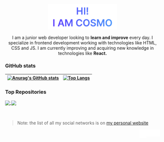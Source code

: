 <div align="center">
<a href="https://cosmoart.github.io/cosmoart/index.html">
  <img src="https://github.com/cosmoart/cosmoart/blob/main/assets/hero.png" alt="Hi!, i am cosmo" width="45%"/>
  </a>
  <p>I am a junior web developer looking to <strong>learn and improve</strong> every day. I specialize in frontend development working
with technologies like HTML, CSS and JS. I am currently improving and acquiring new knowledge in technologies like <strong>React.</strong></p>
</div>

### GitHub stats

| [![Anurag's GitHub stats](https://github-readme-stats.vercel.app/api?username=cosmoart&show_icons=true&theme=github_dark)](https://github.com/anuraghazra/github-readme-stats) | [![Top Langs](https://github-readme-stats.vercel.app/api/top-langs/?username=cosmoart&&show_icons=true&theme=github_dark&layout=compact)](https://github.com/anuraghazra/github-readme-stats) |
| ------------- | ------------- |

### Top Repositories

<a href="https://github.com/CosmoArt/four-card-feature-section-master">
  <img align="center" src="https://github-readme-stats.vercel.app/api/pin/?username=cosmoart&repo=four-card-feature-section-master&show_icons=true&theme=github_dark" />
</a>
<a href="https://github.com/CosmoArt/stats-preview-card-component-main">
  <img align="center" src="https://github-readme-stats.vercel.app/api/pin/?username=cosmoart&repo=stats-preview-card-component-main&show_icons=true&theme=github_dark" />
</a>

<br />
<br />
<br />

> Note: the list of all my social networks is on [my personal website](https://cosmoart.github.io/cosmoart/index.html)

<a href="https://www.instagram.com/cosmo_art0/">
  <img align="right" alt="Instagram" width="22px" src="https://github.com/cosmoart/cosmoart/blob/main/assets/instagram.svg" />
</a>
<a href="https://discord.com/users/734087835472232559">
  <img align="right" alt="Discord" width="22px" src="https://github.com/cosmoart/cosmoart/blob/main/assets/discord.svg" />
</a>
<a href="mailto:cosmohydra17@gmail.com">
  <img align="right" alt="Mail" width="22px"  height="27px" src="https://github.com/cosmoart/cosmoart/blob/main/assets/gmail.svg" />
</a>
